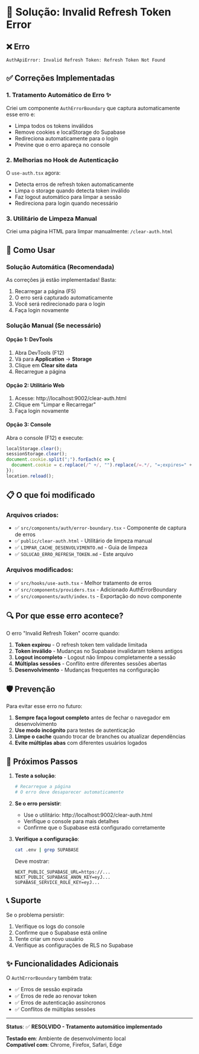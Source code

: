 # 🔧 Solução: Invalid Refresh Token Error

## ❌ Erro
```
AuthApiError: Invalid Refresh Token: Refresh Token Not Found
```

## ✅ Correções Implementadas

### 1. **Tratamento Automático de Erro** ✨
Criei um componente `AuthErrorBoundary` que captura automaticamente esse erro e:
- Limpa todos os tokens inválidos
- Remove cookies e localStorage do Supabase
- Redireciona automaticamente para o login
- Previne que o erro apareça no console

### 2. **Melhorias no Hook de Autenticação**
O `use-auth.tsx` agora:
- Detecta erros de refresh token automaticamente
- Limpa o storage quando detecta token inválido
- Faz logout automático para limpar a sessão
- Redireciona para login quando necessário

### 3. **Utilitário de Limpeza Manual**
Criei uma página HTML para limpar manualmente: `/clear-auth.html`

## 🚀 Como Usar

### **Solução Automática (Recomendada)**
As correções já estão implementadas! Basta:
1. Recarregar a página (F5)
2. O erro será capturado automaticamente
3. Você será redirecionado para o login
4. Faça login novamente

### **Solução Manual (Se necessário)**

#### **Opção 1: DevTools**
1. Abra DevTools (F12)
2. Vá para **Application** → **Storage**
3. Clique em **Clear site data**
4. Recarregue a página

#### **Opção 2: Utilitário Web**
1. Acesse: http://localhost:9002/clear-auth.html
2. Clique em "Limpar e Recarregar"
3. Faça login novamente

#### **Opção 3: Console**
Abra o console (F12) e execute:
```javascript
localStorage.clear();
sessionStorage.clear();
document.cookie.split(";").forEach(c => {
  document.cookie = c.replace(/^ +/, "").replace(/=.*/, "=;expires=" + new Date().toUTCString() + ";path=/");
});
location.reload();
```

## 📋 O que foi modificado

### Arquivos criados:
- ✅ `src/components/auth/error-boundary.tsx` - Componente de captura de erros
- ✅ `public/clear-auth.html` - Utilitário de limpeza manual
- ✅ `LIMPAR_CACHE_DESENVOLVIMENTO.md` - Guia de limpeza
- ✅ `SOLUCAO_ERRO_REFRESH_TOKEN.md` - Este arquivo

### Arquivos modificados:
- ✅ `src/hooks/use-auth.tsx` - Melhor tratamento de erros
- ✅ `src/components/providers.tsx` - Adicionado AuthErrorBoundary
- ✅ `src/components/auth/index.ts` - Exportação do novo componente

## 🔍 Por que esse erro acontece?

O erro "Invalid Refresh Token" ocorre quando:
1. **Token expirou** - O refresh token tem validade limitada
2. **Token inválido** - Mudanças no Supabase invalidaram tokens antigos
3. **Logout incompleto** - Logout não limpou completamente a sessão
4. **Múltiplas sessões** - Conflito entre diferentes sessões abertas
5. **Desenvolvimento** - Mudanças frequentes na configuração

## 🛡️ Prevenção

Para evitar esse erro no futuro:

1. **Sempre faça logout completo** antes de fechar o navegador em desenvolvimento
2. **Use modo incógnito** para testes de autenticação
3. **Limpe o cache** quando trocar de branches ou atualizar dependências
4. **Evite múltiplas abas** com diferentes usuários logados

## 🎯 Próximos Passos

1. **Teste a solução**:
   ```bash
   # Recarregue a página
   # O erro deve desaparecer automaticamente
   ```

2. **Se o erro persistir**:
   - Use o utilitário: http://localhost:9002/clear-auth.html
   - Verifique o console para mais detalhes
   - Confirme que o Supabase está configurado corretamente

3. **Verifique a configuração**:
   ```bash
   cat .env | grep SUPABASE
   ```
   
   Deve mostrar:
   ```
   NEXT_PUBLIC_SUPABASE_URL=https://...
   NEXT_PUBLIC_SUPABASE_ANON_KEY=eyJ...
   SUPABASE_SERVICE_ROLE_KEY=eyJ...
   ```

## 📞 Suporte

Se o problema persistir:
1. Verifique os logs do console
2. Confirme que o Supabase está online
3. Tente criar um novo usuário
4. Verifique as configurações de RLS no Supabase

## ✨ Funcionalidades Adicionais

O `AuthErrorBoundary` também trata:
- ✅ Erros de sessão expirada
- ✅ Erros de rede ao renovar token
- ✅ Erros de autenticação assíncronos
- ✅ Conflitos de múltiplas sessões

---

**Status**: ✅ **RESOLVIDO - Tratamento automático implementado**

**Testado em**: Ambiente de desenvolvimento local  
**Compatível com**: Chrome, Firefox, Safari, Edge

